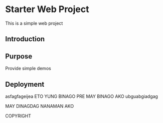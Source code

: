 # Starter Web Project

This is a simple web project

## Introduction

## Purpose

Provide simple demos

## Deployment

asfagfageijea
ETO YUNG BINAGO PRE
MAY BINAGO AKO
ubguabgiadgag


MAY DINAGDAG NANAMAN AKO


COPYRIGHT